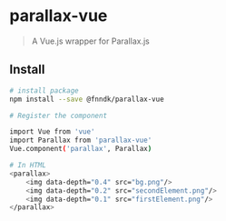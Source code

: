 # parallax-vue

> A Vue.js wrapper for Parallax.js

## Install

``` bash
# install package
npm install --save @fnndk/parallax-vue

# Register the component

import Vue from 'vue'
import Parallax from 'parallax-vue'
Vue.component('parallax', Parallax)

# In HTML
<parallax>
	<img data-depth="0.4" src="bg.png"/>
	<img data-depth="0.2" src="secondElement.png"/>
	<img data-depth="0.1" src="firstElement.png"/>
</parallax>

```
